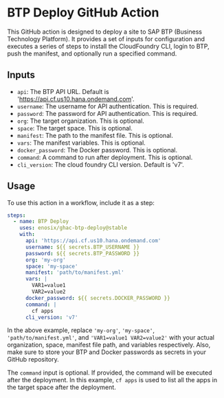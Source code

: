 # BTP Deploy GitHub Action

This GitHub action is designed to deploy a site to SAP BTP (Business Technology Platform). It provides a set of inputs
for configuration and executes a series of steps to install the CloudFoundry CLI, login to BTP, push the manifest, and 
optionally run a specified command.

## Inputs

- `api`: The BTP API URL. Default is 'https://api.cf.us10.hana.ondemand.com'.
- `username`: The username for API authentication. This is required.
- `password`: The password for API authentication. This is required.
- `org`: The target organization. This is optional.
- `space`: The target space. This is optional.
- `manifest`: The path to the manifest file. This is optional.
- `vars`: The manifest variables. This is optional.
- `docker_password`: The Docker password. This is optional.
- `command`: A command to run after deployment. This is optional.
- `cli_version`: The cloud foundry CLI version. Default is 'v7'.

## Usage

To use this action in a workflow, include it as a step:

```yaml
steps:
  - name: BTP Deploy
    uses: enosix/ghac-btp-deploy@stable
    with:
      api: 'https://api.cf.us10.hana.ondemand.com'
      username: ${{ secrets.BTP_USERNAME }}
      password: ${{ secrets.BTP_PASSWORD }}
      org: 'my-org'
      space: 'my-space'
      manifest: 'path/to/manifest.yml'
      vars: |
        VAR1=value1
        VAR2=value2
      docker_password: ${{ secrets.DOCKER_PASSWORD }}
      command: |
        cf apps
      cli_version: 'v7'
```

In the above example, replace `'my-org'`, `'my-space'`, `'path/to/manifest.yml'`, and `'VAR1=value1 VAR2=value2'` with 
your actual organization, space, manifest file path, and variables respectively. Also, make sure to store your BTP and 
Docker passwords as secrets in your GitHub repository.

The `command` input is optional. If provided, the command will be executed after the deployment. In this example, 
`cf apps` is used to list all the apps in the target space after the deployment.